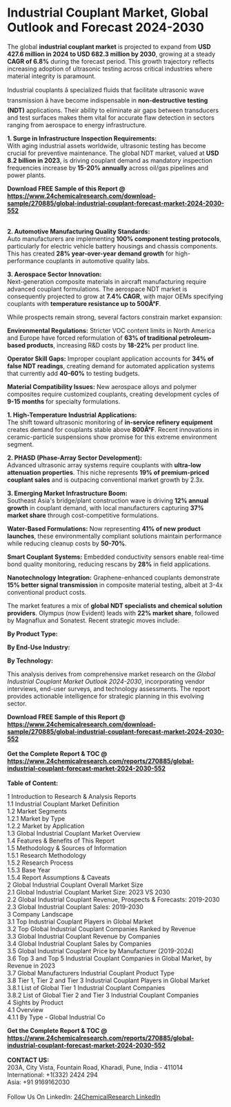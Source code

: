 <h1>Industrial Couplant Market, Global Outlook and Forecast 2024-2030</h1><p>The global <strong>industrial couplant market</strong> is projected to expand from <strong>USD 427.6 million in 2024 to USD 682.3 million by 2030</strong>, growing at a steady <strong>CAGR of 6.8%</strong> during the forecast period. This growth trajectory reflects increasing adoption of ultrasonic testing across critical industries where material integrity is paramount.</p><p>Industrial couplants â specialized fluids that facilitate ultrasonic wave transmission â have become indispensable in <strong>non-destructive testing (NDT)</strong> applications. Their ability to eliminate air gaps between transducers and test surfaces makes them vital for accurate flaw detection in sectors ranging from aerospace to energy infrastructure. </p><p><strong>1. Surge in Infrastructure Inspection Requirements:</strong><br>
With aging industrial assets worldwide, ultrasonic testing has become crucial for preventive maintenance. The global NDT market, valued at <strong>USD 8.2 billion in 2023</strong>, is driving couplant demand as mandatory inspection frequencies increase by <strong>15-20% annually</strong> across oil/gas pipelines and power plants.</p><div><b>Download FREE Sample of this Report @ 
            <a href="https://www.24chemicalresearch.com/download-sample/270885/global-industrial-couplant-forecast-market-2024-2030-552">
            https://www.24chemicalresearch.com/download-sample/270885/global-industrial-couplant-forecast-market-2024-2030-552</a></b></div><br><p><strong>2. Automotive Manufacturing Quality Standards:</strong><br>
Auto manufacturers are implementing <strong>100% component testing protocols</strong>, particularly for electric vehicle battery housings and chassis components. This has created <strong>28% year-over-year demand growth</strong> for high-performance couplants in automotive quality labs.</p><p><strong>3. Aerospace Sector Innovation:</strong><br>
Next-generation composite materials in aircraft manufacturing require advanced couplant formulations. The aerospace NDT market is consequently projected to grow at <strong>7.4% CAGR</strong>, with major OEMs specifying couplants with <strong>temperature resistance up to 500Â°F</strong>.</p><p>While prospects remain strong, several factors constrain market expansion:</p><p><strong>Environmental Regulations:</strong> Stricter VOC content limits in North America and Europe have forced reformulation of <strong>63% of traditional petroleum-based products</strong>, increasing R&amp;D costs by <strong>18-22%</strong> per product line.</p><p><strong>Operator Skill Gaps:</strong> Improper couplant application accounts for <strong>34% of false NDT readings</strong>, creating demand for automated application systems that currently add <strong>40-60%</strong> to testing budgets.</p><p><strong>Material Compatibility Issues:</strong> New aerospace alloys and polymer composites require customized couplants, creating development cycles of <strong>9-15 months</strong> for specialty formulations.</p><p><strong>1. High-Temperature Industrial Applications:</strong><br>
The shift toward ultrasonic monitoring of <strong>in-service refinery equipment</strong> creates demand for couplants stable above <strong>800Â°F</strong>. Recent innovations in ceramic-particle suspensions show promise for this extreme environment segment.</p><p><strong>2. PHASD (Phase-Array Sector Development):</strong><br>
Advanced ultrasonic array systems require couplants with <strong>ultra-low attenuation properties</strong>. This niche represents <strong>19% of premium-priced couplant sales</strong> and is outpacing conventional market growth by 2.3x.</p><p><strong>3. Emerging Market Infrastructure Boom:</strong><br>
Southeast Asia's bridge/plant construction wave is driving <strong>12% annual growth</strong> in couplant demand, with local manufacturers capturing <strong>37% market share</strong> through cost-competitive formulations.</p><p><strong>Water-Based Formulations:</strong> Now representing <strong>41% of new product launches</strong>, these environmentally compliant solutions maintain performance while reducing cleanup costs by <strong>50-70%</strong>.</p><p><strong>Smart Couplant Systems:</strong> Embedded conductivity sensors enable real-time bond quality monitoring, reducing rescans by <strong>28%</strong> in field applications.</p><p><strong>Nanotechnology Integration:</strong> Graphene-enhanced couplants demonstrate <strong>15% better signal transmission</strong> in composite material testing, albeit at 3-4x conventional product costs.</p><p>The market features a mix of <strong>global NDT specialists and chemical solution providers</strong>. Olympus (now Evident) leads with <strong>22% market share</strong>, followed by Magnaflux and Sonatest. Recent strategic moves include:</p><p><strong>By Product Type:</strong></p><p><strong>By End-Use Industry:</strong></p><p><strong>By Technology:</strong></p><p>This analysis derives from comprehensive market research on the <em>Global Industrial Couplant Market Outlook 2024-2030</em>, incorporating vendor interviews, end-user surveys, and technology assessments. The report provides actionable intelligence for strategic planning in this evolving sector.</p><div><b>Download FREE Sample of this Report @ 
            <a href="https://www.24chemicalresearch.com/download-sample/270885/global-industrial-couplant-forecast-market-2024-2030-552">
            https://www.24chemicalresearch.com/download-sample/270885/global-industrial-couplant-forecast-market-2024-2030-552</a></b></div><br><div><b>Get the Complete Report & TOC @ 
            <a href="https://www.24chemicalresearch.com/reports/270885/global-industrial-couplant-forecast-market-2024-2030-552">
            https://www.24chemicalresearch.com/reports/270885/global-industrial-couplant-forecast-market-2024-2030-552</a></b></div><br>
            <b>Table of Content:</b><p>1 Introduction to Research & Analysis Reports<br />
    1.1 Industrial Couplant Market Definition<br />
    1.2 Market Segments<br />
        1.2.1 Market by Type<br />
        1.2.2 Market by Application<br />
    1.3 Global Industrial Couplant Market Overview<br />
    1.4 Features & Benefits of This Report<br />
    1.5 Methodology & Sources of Information<br />
        1.5.1 Research Methodology<br />
        1.5.2 Research Process<br />
        1.5.3 Base Year<br />
        1.5.4 Report Assumptions & Caveats<br />
2 Global Industrial Couplant Overall Market Size<br />
    2.1 Global Industrial Couplant Market Size: 2023 VS 2030<br />
    2.2 Global Industrial Couplant Revenue, Prospects & Forecasts: 2019-2030<br />
    2.3 Global Industrial Couplant Sales: 2019-2030<br />
3 Company Landscape<br />
    3.1 Top Industrial Couplant Players in Global Market<br />
    3.2 Top Global Industrial Couplant Companies Ranked by Revenue<br />
    3.3 Global Industrial Couplant Revenue by Companies<br />
    3.4 Global Industrial Couplant Sales by Companies<br />
    3.5 Global Industrial Couplant Price by Manufacturer (2019-2024)<br />
    3.6 Top 3 and Top 5 Industrial Couplant Companies in Global Market, by Revenue in 2023<br />
    3.7 Global Manufacturers Industrial Couplant Product Type<br />
    3.8 Tier 1, Tier 2 and Tier 3 Industrial Couplant Players in Global Market<br />
        3.8.1 List of Global Tier 1 Industrial Couplant Companies<br />
        3.8.2 List of Global Tier 2 and Tier 3 Industrial Couplant Companies<br />
4 Sights by Product<br />
    4.1 Overview<br />
        4.1.1 By Type - Global Industrial Co</p><div><b>Get the Complete Report & TOC @ 
            <a href="https://www.24chemicalresearch.com/reports/270885/global-industrial-couplant-forecast-market-2024-2030-552">
            https://www.24chemicalresearch.com/reports/270885/global-industrial-couplant-forecast-market-2024-2030-552</a></b></div><br><b>CONTACT US:</b><br>
            203A, City Vista, Fountain Road, Kharadi, Pune, India - 411014<br>
            International: +1(332) 2424 294<br>
            Asia: +91 9169162030 <br><br>
            Follow Us On LinkedIn: <a href="https://www.linkedin.com/company/24chemicalresearch/">24ChemicalResearch LinkedIn</a>